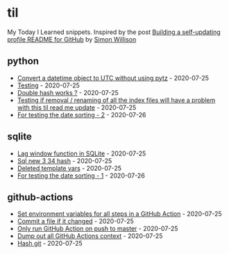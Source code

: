 # til

My Today I Learned snippets. Inspired by the post [Building a self-updating profile README for GitHub](https://simonwillison.net/2020/Jul/10/self-updating-profile-readme/) by [Simon Willison](https://github.com/simonw) 

<!-- index starts -->
## python

* [Convert a datetime object to UTC without using pytz](https://github.com/philovdy/til/blob/master/python/convert-to-utc-without-pytz.md) - 2020-07-25
* [Testing](https://github.com/philovdy/til/blob/master/python/test.md) - 2020-07-25
* [Double hash works ?](https://github.com/philovdy/til/blob/master/python/python_check.md) - 2020-07-25
* [Testing if removal / renaming of all the index files will have a problem with this til read me update](https://github.com/philovdy/til/blob/master/python/RemovedIndexFiles.md) - 2020-07-25
* [For testing the date sorting - 2](https://github.com/philovdy/til/blob/master/python/python_setdefault.md) - 2020-07-26

## sqlite

* [Lag window function in SQLite](https://github.com/philovdy/til/blob/master/sqlite/lag-window-function.md) - 2020-07-25
* [Sql new 3 34 hash](https://github.com/philovdy/til/blob/master/sqlite/sql_new_3_24.md) - 2020-07-25
* [Deleted template vars](https://github.com/philovdy/til/blob/master/sqlite/deleted_template_vars.md) - 2020-07-25
* [For testing the date sorting - 1](https://github.com/philovdy/til/blob/master/sqlite/sql_new_11_32.md) - 2020-07-26

## github-actions

* [Set environment variables for all steps in a GitHub Action](https://github.com/philovdy/til/blob/master/github-actions/set-environment-for-all-steps.md) - 2020-07-25
* [Commit a file if it changed](https://github.com/philovdy/til/blob/master/github-actions/commit-if-file-changed.md) - 2020-07-25
* [Only run GitHub Action on push to master](https://github.com/philovdy/til/blob/master/github-actions/only-master.md) - 2020-07-25
* [Dump out all GitHub Actions context](https://github.com/philovdy/til/blob/master/github-actions/dump-context.md) - 2020-07-25
* [Hash git](https://github.com/philovdy/til/blob/master/github-actions/github_check.md) - 2020-07-25
<!-- index ends -->
